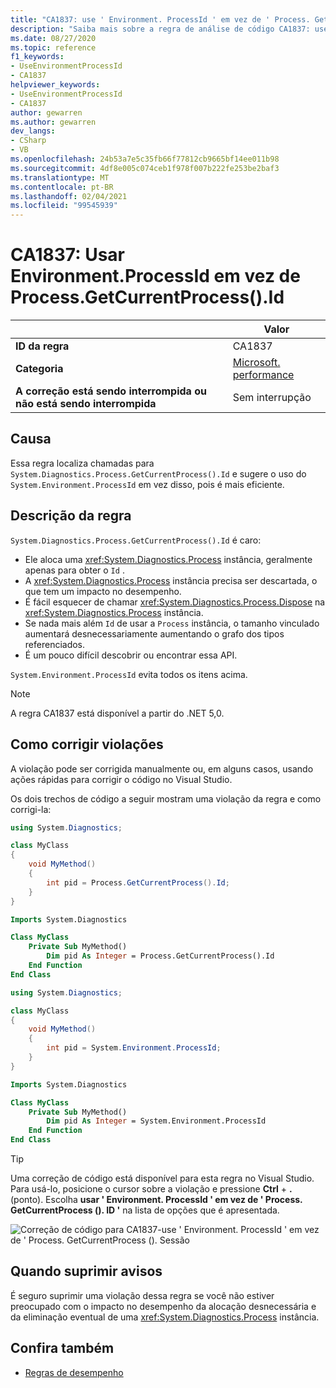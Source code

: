 ```yaml
---
title: "CA1837: use ' Environment. ProcessId ' em vez de ' Process. GetCurrentProcess (). ID ' (análise de código)"
description: "Saiba mais sobre a regra de análise de código CA1837: use ' Environment. ProcessId ' em vez de ' Process. GetCurrentProcess (). Sessão"
ms.date: 08/27/2020
ms.topic: reference
f1_keywords:
- UseEnvironmentProcessId
- CA1837
helpviewer_keywords:
- UseEnvironmentProcessId
- CA1837
author: gewarren
ms.author: gewarren
dev_langs:
- CSharp
- VB
ms.openlocfilehash: 24b53a7e5c35fb66f77812cb9665bf14ee011b98
ms.sourcegitcommit: 4df8e005c074ceb1f978f007b222fe253be2baf3
ms.translationtype: MT
ms.contentlocale: pt-BR
ms.lasthandoff: 02/04/2021
ms.locfileid: "99545939"
---
```

# <a name="ca1837-use-environmentprocessid-instead-of-processgetcurrentprocessid"></a>CA1837: Usar Environment.ProcessId em vez de Process.GetCurrentProcess().Id

| | Valor |
|-|-|
| **ID da regra** |CA1837
| **Categoria** |[Microsoft. performance](performance-warnings.md)|
| **A correção está sendo interrompida ou não está sendo interrompida** |Sem interrupção|

## <a name="cause"></a>Causa

Essa regra localiza chamadas para `System.Diagnostics.Process.GetCurrentProcess().Id` e sugere o uso do `System.Environment.ProcessId` em vez disso, pois é mais eficiente.

## <a name="rule-description"></a>Descrição da regra

`System.Diagnostics.Process.GetCurrentProcess().Id` é caro:

- Ele aloca uma <xref:System.Diagnostics.Process> instância, geralmente apenas para obter o `Id` .
- A <xref:System.Diagnostics.Process> instância precisa ser descartada, o que tem um impacto no desempenho.
- É fácil esquecer de chamar <xref:System.Diagnostics.Process.Dispose> na <xref:System.Diagnostics.Process> instância.
- Se nada mais além `Id` de usar a `Process` instância, o tamanho vinculado aumentará desnecessariamente aumentando o grafo dos tipos referenciados.
- É um pouco difícil descobrir ou encontrar essa API.

`System.Environment.ProcessId` evita todos os itens acima.

> [!NOTE]
> A regra CA1837 está disponível a partir do .NET 5,0.

## <a name="how-to-fix-violations"></a>Como corrigir violações

A violação pode ser corrigida manualmente ou, em alguns casos, usando ações rápidas para corrigir o código no Visual Studio.

Os dois trechos de código a seguir mostram uma violação da regra e como corrigi-la:

```csharp
using System.Diagnostics;

class MyClass
{
    void MyMethod()
    {
        int pid = Process.GetCurrentProcess().Id;
    }
}
```

```vb
Imports System.Diagnostics

Class MyClass
    Private Sub MyMethod()
        Dim pid As Integer = Process.GetCurrentProcess().Id
    End Function
End Class
```

```csharp
using System.Diagnostics;

class MyClass
{
    void MyMethod()
    {
        int pid = System.Environment.ProcessId;
    }
}
```

```vb
Imports System.Diagnostics

Class MyClass
    Private Sub MyMethod()
        Dim pid As Integer = System.Environment.ProcessId
    End Function
End Class
```

> [!TIP]
> Uma correção de código está disponível para esta regra no Visual Studio. Para usá-lo, posicione o cursor sobre a violação e pressione **Ctrl** + **.** (ponto). Escolha **usar ' Environment. ProcessId ' em vez de ' Process. GetCurrentProcess (). ID '** na lista de opções que é apresentada.
>
> ![Correção de código para CA1837-use ' Environment. ProcessId ' em vez de ' Process. GetCurrentProcess (). Sessão](media/ca1837-codefix.png)

## <a name="when-to-suppress-warnings"></a>Quando suprimir avisos

É seguro suprimir uma violação dessa regra se você não estiver preocupado com o impacto no desempenho da alocação desnecessária e da eliminação eventual de uma <xref:System.Diagnostics.Process> instância.

## <a name="see-also"></a>Confira também

- [Regras de desempenho](performance-warnings.md)
